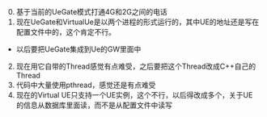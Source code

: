 0. 基于当前的UeGate模式打通4G和2G之间的电话
1. 现在UeGate和VirtualUe是以两个进程的形式运行的，其中UE的地址还是写在配置文件中的，这个肯定不行。
- 以后要把UeGate集成到Ue的GW里面中
2. 现在用它自带的Thread感觉有点难受，之后要把这个Thread改成C++自己的Thread
3. 代码中大量使用pthread，感觉还是有点难受
4. 现在的Virtual UE只支持一个UE实例，这个不行，以后得改成多个，关于UE的信息从数据库里面读，而不是从配置文件中读写

